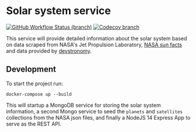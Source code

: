 # Solar system service

[![GitHub Workflow Status (branch)](https://img.shields.io/github/workflow/status/anzbrown/solar-system-service/Node.js%20CI/main?style=for-the-badge)](https://github.com/anzbrown/solar-system-service/actions?query=workflow%3A%22Node.js+CI%22%22+branch%3Amain+)
[![Codecov branch](https://img.shields.io/codecov/c/github/anzbrown/solar-system-service/main?style=for-the-badge)](https://codecov.io/gh/anzbrown/solar-system-service)

This service will provide detailed information about the solar system based on data scraped from NASA's Jet Propulsion
Laboratory, [NASA sun facts](https://nssdc.gsfc.nasa.gov/planetary/factsheet/sunfact.html) and data provided by
[devstronomy](https://devstronomy.com/#/datasets#downloads).

## Development
To start the project run:
```
docker-compose up --build
```
This will startup a MongoDB service for storing the solar system information, a second Mongo service to seed the `planets` 
and `satellites` collections from the NASA json files, and finally a NodeJS 14 Express App to serve as the REST API.